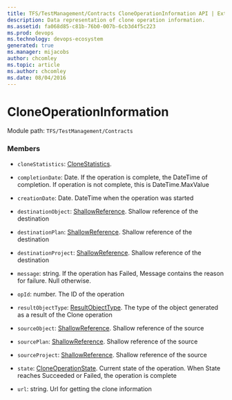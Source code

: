 ```yaml
---
title: TFS/TestManagement/Contracts CloneOperationInformation API | Extensions for Azure DevOps Services
description: Data representation of clone operation information.
ms.assetid: fa068d85-c81b-76b0-007b-6cb3d4f5c223
ms.prod: devops
ms.technology: devops-ecosystem
generated: true
ms.manager: mijacobs
author: chcomley
ms.topic: article
ms.author: chcomley
ms.date: 08/04/2016
---
```


# CloneOperationInformation

Module path: `TFS/TestManagement/Contracts`


### Members

* `cloneStatistics`: [CloneStatistics](../../../TFS/TestManagement/Contracts/CloneStatistics.md). 

* `completionDate`: Date. If the operation is complete, the DateTime of completion. If operation is not complete, this is DateTime.MaxValue

* `creationDate`: Date. DateTime when the operation was started

* `destinationObject`: [ShallowReference](../../../TFS/TestManagement/Contracts/ShallowReference.md). Shallow reference of the destination

* `destinationPlan`: [ShallowReference](../../../TFS/TestManagement/Contracts/ShallowReference.md). Shallow reference of the destination

* `destinationProject`: [ShallowReference](../../../TFS/TestManagement/Contracts/ShallowReference.md). Shallow reference of the destination

* `message`: string. If the operation has Failed, Message contains the reason for failure. Null otherwise.

* `opId`: number. The ID of the operation

* `resultObjectType`: [ResultObjectType](../../../TFS/TestManagement/Contracts/ResultObjectType.md). The type of the object generated as a result of the Clone operation

* `sourceObject`: [ShallowReference](../../../TFS/TestManagement/Contracts/ShallowReference.md). Shallow reference of the source

* `sourcePlan`: [ShallowReference](../../../TFS/TestManagement/Contracts/ShallowReference.md). Shallow reference of the source

* `sourceProject`: [ShallowReference](../../../TFS/TestManagement/Contracts/ShallowReference.md). Shallow reference of the source

* `state`: [CloneOperationState](../../../TFS/TestManagement/Contracts/CloneOperationState.md). Current state of the operation. When State reaches Succeeded or Failed, the operation is complete

* `url`: string. Url for getting the clone information


